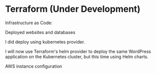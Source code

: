 # Terraform (Under Development)

Infrastructure as Code:

Deployed websites and databases

I did deploy using kubernetes provider.

I will now use Terraform's helm provider to deploy the same WordPress application on the Kubernetes cluster, but this time using Helm charts.

AWS instance configuration
